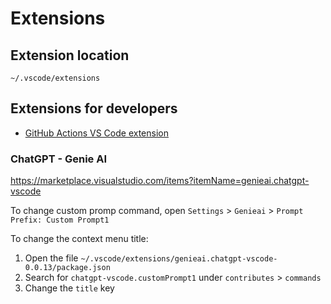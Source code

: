 # Extensions

## Extension location

```
~/.vscode/extensions
```


## Extensions for developers

- [GitHub Actions VS Code extension](https://marketplace.visualstudio.com/items?itemName=github.vscode-github-actions)


### ChatGPT - Genie AI

https://marketplace.visualstudio.com/items?itemName=genieai.chatgpt-vscode

To change custom promp command, open `Settings` > `Genieai` > `Prompt Prefix: Custom Prompt1`

To change the context menu title:
1. Open the file `~/.vscode/extensions/genieai.chatgpt-vscode-0.0.13/package.json`
2. Search for `chatgpt-vscode.customPrompt1` under `contributes` > `commands`
3. Change the `title` key